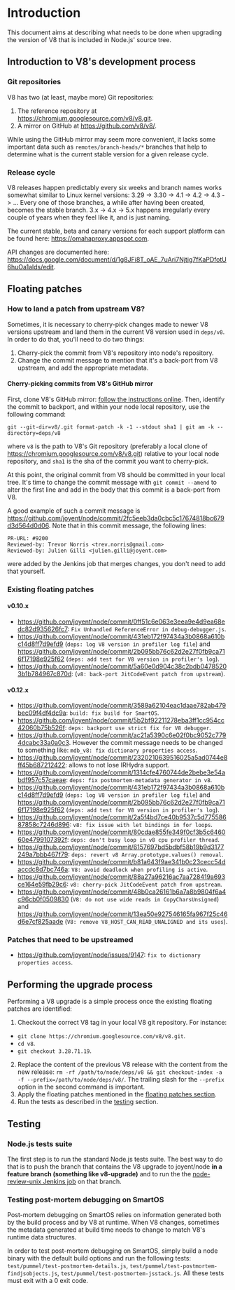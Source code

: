 # Introduction

This document aims at describing what needs to be done when upgrading the version of V8 that is included in Node.js' source tree.

## Introduction to V8's development process

### Git repositories

V8 has two (at least, maybe more) Git repositories:

1. The reference repository at https://chromium.googlesource.com/v8/v8.git.
2. A mirror on GitHub at https://github.com/v8/v8/.

While using the GitHub mirror may seem more convenient, it lacks some important data such as `remotes/branch-heads/*` branches that help to determine what is the current stable version for a given release cycle.

### Release cycle

V8 releases happen predictably every six weeks and branch names works somewhat similar to Linux kernel versions:
3.29 -> 3.30 -> 4.1 -> 4.2 -> 4.3 -> ... Every one of those branches, a while after having been created, becomes the stable branch.
3.x -> 4.x -> 5.x happens irregularly every couple of years when they feel like it, and is just naming.

The current stable, beta and canary versions for each support platform can be found here: https://omahaproxy.appspot.com.

API changes are documented here: https://docs.google.com/document/d/1g8JFi8T_oAE_7uAri7Njtig7fKaPDfotU6huOa1alds/edit.

## Floating patches

### How to land a patch from upstream V8?

Sometimes, it is necessary to cherry-pick changes made to newer V8 versions upstream and land them in the current V8 version used in `deps/v8`. In order to do that, you'll need to do two things:

1. Cherry-pick the commit from V8's repository into node's repository.
2. Change the commit message to mention that it's a back-port from V8 upstream, and add the appropriate metadata.

#### Cherry-picking commits from V8's GitHub mirror

First, clone V8's GitHub mirror: [follow the instructions online](https://chromium.googlesource.com/v8/v8.git).
Then, identify the commit to backport, and within your node local repository, use the following command:
```
git --git-dir=v8/.git format-patch -k -1 --stdout sha1 | git am -k --directory=deps/v8
```
where `v8` is the path to V8's Git repository (preferably a local clone of https://chromium.googlesource.com/v8/v8.git) relative to your local node repository, and `sha1` is the sha of the commit you want to cherry-pick.

At this point, the original commit from V8 should be committed in your local tree. It's time to change the commit message with `git commit --amend` to alter the first line and add in the body that this commit is a back-port from V8.

A good example of such a commit message is https://github.com/joyent/node/commit/2fc5eeb3da0cbc5c17674818bc679d3d564d0d06. Note that in this commit message, the following lines:
```
PR-URL: #9200
Reviewed-by: Trevor Norris <trev.norris@gmail.com>
Reviewed-by: Julien Gilli <julien.gilli@joyent.com>
```
were added by the Jenkins job that merges changes, you don't need to add that yourself.

### Existing floating patches

#### v0.10.x

* https://github.com/joyent/node/commit/0ff51c6e063e3eea9e4d9ea68edc82d935626fc7: `Fix Unhandled ReferenceError in debug-debugger.js`.
* https://github.com/joyent/node/commit/431eb172f97434a3b0868a610bc14d8ff7d9efd9 (`deps: log V8 version in profiler log file`) and https://github.com/joyent/node/commit/2b095bb76c62d2e27f0fb9ca716f17198e925f62 (`deps: add test for V8 version in profiler's log`).
* https://github.com/joyent/node/commit/5a60e0d904c38c2bdb04785203b1b784967c870d: (`v8: back-port JitCodeEvent patch from upstream`).

#### v0.12.x

* https://github.com/joyent/node/commit/3589a62104eac1daae782ab479bec09f4df4dc9a: `build: fix build for SmartOS`.
* https://github.com/joyent/node/commit/5b2bf92211278eba3ff1cc954cc42060b75b526f: `deps: backport use strict fix for V8 debugger`.
* https://github.com/joyent/node/commit/ac21a5390c6e02f0bc9052c7794dcabc33a0a0c3. However the commit message needs to be changed to something like: `mdb_v8: fix dictionary properties access`.
* https://github.com/joyent/node/commit/2320210639516025a5ad0744e8ff45b687212422: allows to not lose IRHydra support.
* https://github.com/joyent/node/commit/1314cfe4760744de2bebe3e54abdf957c57caeae: `deps: fix postmortem-metadata generator in v8`.
* https://github.com/joyent/node/commit/431eb172f97434a3b0868a610bc14d8ff7d9efd9 (`deps: log V8 version in profiler log file`) and https://github.com/joyent/node/commit/2b095bb76c62d2e27f0fb9ca716f17198e925f62 (`deps: add test for V8 version in profiler's log`).
* https://github.com/joyent/node/commit/2a5f4bd7ce40b9537c5d77558687858c7246d896: `v8: fix issue with let bindings in for loops`.
* https://github.com/joyent/node/commit/80cdae855fe349f0cf3b5c646060e4799107392f: `deps: don't busy loop in v8 cpu profiler thread`.
* https://github.com/joyent/node/commit/6157697bd5bdbf58b19b9d3177249a7bbb467f79: `deps: revert v8 Array.prototype.values() removal`.
* https://github.com/joyent/node/commit/b81a643f9ae341b0c23cecc54daccdc8d7bc746a: `V8: avoid deadlock when profiling is active`.
* https://github.com/joyent/node/commit/88a27a96216ac7aa728419a693ce164e59fb29c6: `v8: cherry-pick JitCodeEvent patch from upstream`.
* https://github.com/joyent/node/commit/48b0ca26161b6a7a8b9804f6a4c96cb0f0509830 (`V8: do not use wide reads in CopyCharsUnsigned`) and https://github.com/joyent/node/commit/13ea50e927546165fa967f25c46d6e7cf825aade (`V8: remove V8_HOST_CAN_READ_UNALIGNED and its uses`).

### Patches that need to be upstreamed

* https://github.com/joyent/node/issues/9147: `fix to dictionary properties access`.

## Performing the upgrade process

Performing a V8 upgrade is a simple process once the existing floating patches are identified:

1. Checkout the correct V8 tag in your local V8 git repository. For instance:
  * `git clone https://chromium.googlesource.com/v8/v8.git`.
  * `cd v8`.
  * `git checkout 3.28.71.19`.
2. Replace the content of the previous V8 release with the content from the new release: `rm -rf /path/to/node/deps/v8 && git checkout-index -a -f --prefix=/path/to/node/deps/v8/`. The trailing slash for the `--prefix` option in the second command is important.
3. Apply the floating patches mentioned in the [floating patches section](#floating-patches).
4. Run the tests as described in the [testing](#testing) section.

## Testing

### Node.js tests suite

The first step is to run the standard Node.js tests suite. The best way to do that is to push the branch that contains the V8 upgrade to joyent/node __in a feature branch (something like v8-upgrade)__ and to run the the [node-review-unix Jenkins job](jenkins.nodejs.org/job/node-review-unix) on that branch.

### Testing post-mortem debugging on SmartOS

Post-mortem debugging on SmartOS relies on information generated both by the build process and by V8 at runtime. When V8 changes, sometimes the metadata generated at build time needs to change to match V8's runtime data structures.

In order to test post-mortem debugging on SmartOS, simply build a node binary with the default build options and run the following tests: `test/pummel/test-postmortem-details.js`, `test/pummel/test-postmortem-findjsobjects.js`, `test/pummel/test-postmortem-jsstack.js`. All these tests must exit with a 0 exit code.